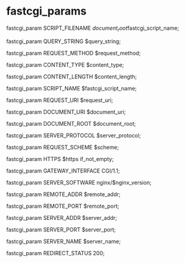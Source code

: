 # fastcgi_params

fastcgi_param SCRIPT_FILENAME $document_root$fastcgi_script_name;

fastcgi_param QUERY_STRING $query_string;

fastcgi_param REQUEST_METHOD $request_method;

fastcgi_param CONTENT_TYPE $content_type;

fastcgi_param CONTENT_LENGTH $content_length;



fastcgi_param SCRIPT_NAME $fastcgi_script_name;

fastcgi_param REQUEST_URI $request_uri;

fastcgi_param DOCUMENT_URI $document_uri;

fastcgi_param DOCUMENT_ROOT $document_root;

fastcgi_param SERVER_PROTOCOL $server_protocol;

fastcgi_param REQUEST_SCHEME $scheme;

fastcgi_param HTTPS $https if_not_empty;



fastcgi_param GATEWAY_INTERFACE CGI/1.1;

fastcgi_param SERVER_SOFTWARE nginx/$nginx_version;



fastcgi_param REMOTE_ADDR $remote_addr;

fastcgi_param REMOTE_PORT $remote_port;

fastcgi_param SERVER_ADDR $server_addr;

fastcgi_param SERVER_PORT $server_port;

fastcgi_param SERVER_NAME $server_name;



fastcgi_param REDIRECT_STATUS 200;
